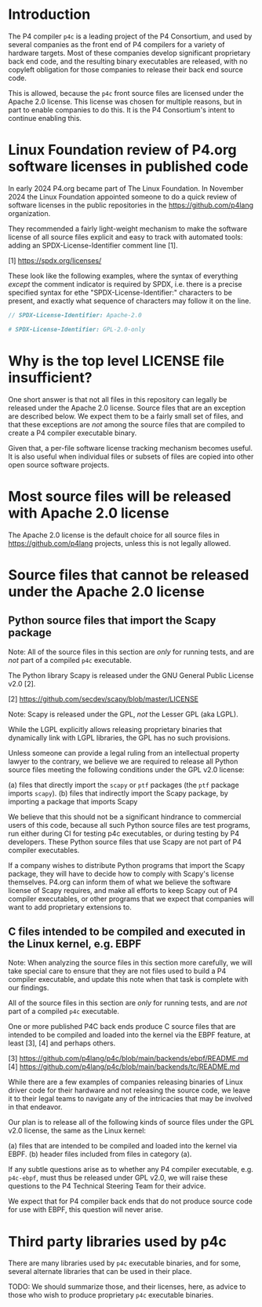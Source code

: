 # Introduction

The P4 compiler `p4c` is a leading project of the P4 Consortium, and
used by several companies as the front end of P4 compilers for a
variety of hardware targets.  Most of these companies develop
significant proprietary back end code, and the resulting binary
executables are released, with no copyleft obligation for those
companies to release their back end source code.

This is allowed, because the `p4c` front source files are licensed
under the Apache 2.0 license.  This license was chosen for multiple
reasons, but in part to enable companies to do this.  It is the P4
Consortium's intent to continue enabling this.


# Linux Foundation review of P4.org software licenses in published code

In early 2024 P4.org became part of The Linux Foundation.  In November
2024 the Linux Foundation appointed someone to do a quick review of
software licenses in the public repositories in the
https://github.com/p4lang organization.

They recommended a fairly light-weight mechanism to make the software
license of all source files explicit and easy to track with automated
tools: adding an SPDX-License-Identifier comment line [1].

[1] https://spdx.org/licenses/

These look like the following examples, where the syntax of everything
_except_ the comment indicator is required by SPDX, i.e. there is a
precise specified syntax for ethe "SPDX-License-Identifier:"
characters to be present, and exactly what sequence of characters may
follow it on the line.

```c++
// SPDX-License-Identifier: Apache-2.0
```

```python
# SPDX-License-Identifier: GPL-2.0-only
```


# Why is the top level LICENSE file insufficient?

One short answer is that not all files in this repository can legally
be released under the Apache 2.0 license.  Source files that are an
exception are described below.  We expect them to be a fairly small
set of files, and that these exceptions are _not_ among the source
files that are compiled to create a P4 compiler executable binary.

Given that, a per-file software license tracking mechanism becomes
useful.  It is also useful when individual files or subsets of files
are copied into other open source software projects.


# Most source files will be released with Apache 2.0 license

The Apache 2.0 license is the default choice for all source files in
https://github.com/p4lang projects, unless this is not legally
allowed.


# Source files that cannot be released under the Apache 2.0 license

## Python source files that import the Scapy package

Note: All of the source files in this section are _only_ for running
tests, and are _not_ part of a compiled `p4c` executable.

The Python library Scapy is released under the GNU General Public
License v2.0 [2].

[2] https://github.com/secdev/scapy/blob/master/LICENSE

Note: Scapy is released under the GPL, _not_ the Lesser GPL (aka
LGPL).

While the LGPL explicitly allows releasing proprietary binaries that
dynamically link with LGPL libraries, the GPL has no such provisions.

Unless someone can provide a legal ruling from an intellectual
property lawyer to the contrary, we believe we are required to release
all Python source files meeting the following conditions under the GPL
v2.0 license:

(a) files that directly import the `scapy` or `ptf` packages (the
    `ptf` package imports `scapy`).
(b) files that indirectly import the Scapy package, by importing a
    package that imports Scapy

We believe that this should not be a significant hindrance to
commercial users of this code, because all such Python source files
are test programs, run either during CI for testing p4c executables,
or during testing by P4 developers.  These Python source files that
use Scapy are not part of P4 compiler executables.

If a company wishes to distribute Python programs that import the
Scapy package, they will have to decide how to comply with Scapy's
license themselves.  P4.org can inform them of what we believe the
software license of Scapy requires, and make all efforts to keep Scapy
out of P4 compiler executables, or other programs that we expect that
companies will want to add proprietary extensions to.


## C files intended to be compiled and executed in the Linux kernel, e.g. EBPF

Note: When analyzing the source files in this section more carefully,
we will take special care to ensure that they are not files used to
build a P4 compiler executable, and update this note when that task is
complete with our findings.

All of the source files in this section are _only_ for running
tests, and are _not_ part of a compiled `p4c` executable.

One or more published P4C back ends produce C source files that are
intended to be compiled and loaded into the kernel via the EBPF
feature, at least [3], [4] and perhaps others.

[3] https://github.com/p4lang/p4c/blob/main/backends/ebpf/README.md
[4] https://github.com/p4lang/p4c/blob/main/backends/tc/README.md

While there are a few examples of companies releasing binaries of
Linux driver code for their hardware and not releasing the source
code, we leave it to their legal teams to navigate any of the
intricacies that may be involved in that endeavor.

Our plan is to release all of the following kinds of source files
under the GPL v2.0 license, the same as the Linux kernel:

(a) files that are intended to be compiled and loaded into the kernel
    via EBPF.
(b) header files included from files in category (a).

If any subtle questions arise as to whether any P4 compiler
executable, e.g. `p4c-ebpf`, must thus be released under GPL v2.0, we
will raise these questions to the P4 Technical Steering Team for their
advice.

We expect that for P4 compiler back ends that do not produce source
code for use with EBPF, this question will never arise.


# Third party libraries used by p4c

There are many libraries used by `p4c` executable binaries, and for
some, several alternate libraries that can be used in their place.

TODO: We should summarize those, and their licenses, here, as advice
to those who wish to produce proprietary `p4c` executable binaries.
